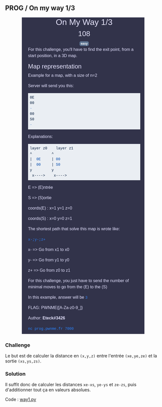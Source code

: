 ## PROG / On my way 1/3

<p align="center">
  <img src="img/consignes.png" />
</p>




### Challenge

Le but est de calculer la distance en `(x,y,z)` entre l'entrée `(xe,ye,ze)` et la sortie `(xs,ys,zs)`.


### Solution

Il suffit donc de calculer les distances `xe-xs`, `ye-ys` et `ze-zs`, puis d'additionner tout ça en valeurs absolues.

Code : [way1.py](way1.py)
